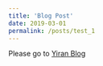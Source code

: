 ```yaml
---
title: 'Blog Post'
date: 2019-03-01
permalink: /posts/test_1
---
```


Please go to [Yiran Blog](https://yi-ran.github.io/)

